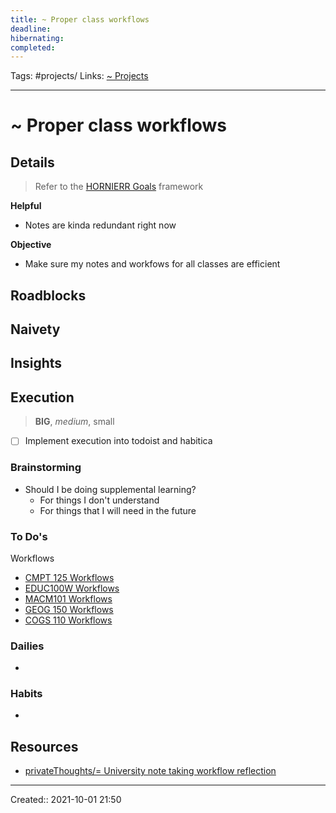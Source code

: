 ```yaml
---
title: ~ Proper class workflows
deadline:
hibernating:
completed:
---
```

Tags: #projects/
Links: [~ Projects](out/~-projects.md)
___
# ~ Proper class workflows
## Details
> Refer to the [HORNIERR Goals](out/hornierr-goals.md) framework

**Helpful**
- Notes are kinda redundant right now

**Objective**
- Make sure my notes and workfows for all classes are efficient

**Roadblocks**
- 

**Naivety**
- 

**Insights**
- 
## Execution
> **BIG**, *medium*, small

- [ ] Implement execution into todoist and habitica
### Brainstorming
- Should I be doing supplemental learning?
	- For things I don't understand
	- For things that I will need in the future
### To Do's
Workflows
- [CMPT 125 Workflows](out/cmpt-125-workflows.md)
- [EDUC100W Workflows](out/educ100w-workflows.md)
- [MACM101 Workflows](out/macm101-workflows.md)
- [GEOG 150 Workflows](out/geog-150-workflows.md)
- [COGS 110 Workflows](out/cogs-110-workflows.md)

### Dailies
- 
### Habits
- 
## Resources
- [privateThoughts/= University note taking workflow reflection](None)
___
Created:: 2021-10-01 21:50

